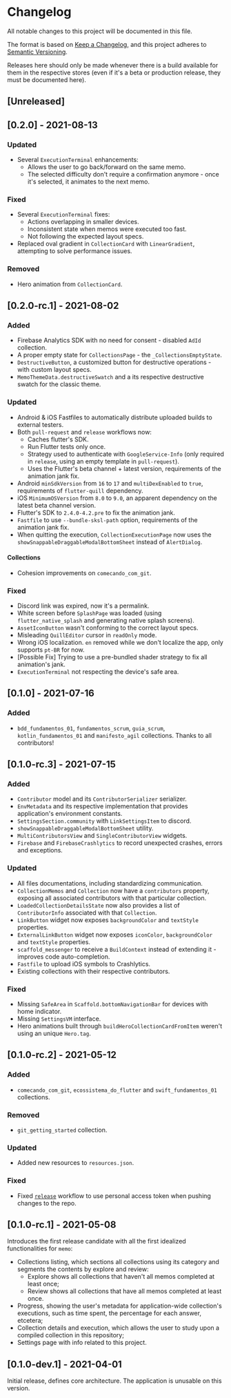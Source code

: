 # Changelog

All notable changes to this project will be documented in this file.

The format is based on [Keep a Changelog](https://keepachangelog.com/en/1.0.0/),
and this project adheres to [Semantic Versioning](https://semver.org/spec/v2.0.0.html).

Releases here should only be made whenever there is a build available for them in the respective stores (even if it's
a beta or production release, they must be documented here).

## [Unreleased]

## [0.2.0] - 2021-08-13

### Updated
- Several `ExecutionTerminal` enhancements:
  - Allows the user to go back/forward on the same memo.
  - The selected difficulty don't require a confirmation anymore - once it's selected, it animates to the next memo.

### Fixed
- Several `ExecutionTerminal` fixes:
  - Actions overlapping in smaller devices.
  - Inconsistent state when memos were executed too fast.
  - Not following the expected layout specs.
- Replaced oval gradient in `CollectionCard` with `LinearGradient`, attempting to solve performance issues.

### Removed
- Hero animation from `CollectionCard`.

## [0.2.0-rc.1] - 2021-08-02

### Added
- Firebase Analytics SDK with no need for consent - disabled `AdId` collection.
- A proper empty state for `CollectionsPage` - the `_CollectionsEmptyState`.
- `DestructiveButton`, a customized button for destructive operations - with custom layout specs.
- `MemoThemeData.destructiveSwatch` and a its respective destructive swatch for the classic theme.

### Updated
- Android & iOS Fastfiles to automatically distribute uploaded builds to external testers.
- Both `pull-request` and `release` workflows now:
  - Caches flutter's SDK.
  - Run Flutter tests only once.
  - Strategy used to authenticate with `GoogleService-Info` (only required in `release`, using an empty template in
  `pull-request`).
  - Uses the Flutter's beta channel + latest version, requirements of the animation jank fix.
- Android `minSdkVersion` from `16` to `17` and `multiDexEnabled` to `true`, requirements of `flutter-quill` dependency.
- iOS `MinimumOSVersion` from `8.0` to `9.0`, an apparent dependency on the latest beta channel version.
- Flutter's SDK to `2.4.0-4.2.pre` to fix the animation jank.
- `Fastfile` to use `--bundle-sksl-path` option, requirements of the animation jank fix.
- When quitting the execution, `CollectionExecutionPage` now uses the `showSnappableDraggableModalBottomSheet` instead
of `AlertDialog`.

#### Collections

- Cohesion improvements on `comecando_com_git`.

### Fixed
- Discord link was expired, now it's a permalink.
- White screen before `SplashPage` was loaded (using `flutter_native_splash` and generating native splash screens).
- `AssetIconButton` wasn't conforming to the correct layout specs.
- Misleading `QuillEditor` cursor in `readOnly` mode.
- Wrong iOS localization. `en` removed while we don't localize the app, only supports `pt-BR` for now.
- [Possible Fix] Trying to use a pre-bundled shader strategy to fix all animation's jank.
- `ExecutionTerminal` not respecting the device's safe area.

## [0.1.0] - 2021-07-16

### Added
- `bdd_fundamentos_01`, `fundamentos_scrum`, `guia_scrum`, `kotlin_fundamentos_01` and `manifesto_agil` collections.
Thanks to all contributors!

## [0.1.0-rc.3] - 2021-07-15

### Added
- `Contributor` model and its `ContributorSerializer` serializer.
- `EnvMetadata` and its respective implementation that provides application's environment constants.
- `SettingsSection.community` with `LinkSettingsItem` to discord.
- `showSnappableDraggableModalBottomSheet` utility.
- `MultiContributorsView` and `SingleContributorView` widgets.
- `Firebase` and `FirebaseCrashlytics` to record unexpected crashes, errors and exceptions.
  
### Updated
- All files documentations, including standardizing communication.
- `CollectionMemos` and `Collection` now have a `contributors` property, exposing all associated contributors with that
particular collection.
- `LoadedCollectionDetailsState` now also provides a list of `ContributorInfo` associated with that `Collection`.
- `LinkButton` widget now exposes `backgroundColor` and `textStyle` properties.
- `ExternalLinkButton` widget now exposes `iconColor`, `backgroundColor` and `textStyle` properties.
- `scaffold_messenger` to receive a `BuildContext` instead of extending it - improves code auto-completion.
- `Fastfile` to upload iOS symbols to Crashlytics.
- Existing collections with their respective contributors.

### Fixed
- Missing `SafeArea` in `Scaffold.bottomNavigationBar` for devices with home indicator.
- Missing `SettingsVM` interface.
- Hero animations built through  `buildHeroCollectionCardFromItem` weren't using an unique `Hero.tag`.

## [0.1.0-rc.2] - 2021-05-12

### Added
- `comecando_com_git`, `ecossistema_do_flutter` and `swift_fundamentos_01` collections.

### Removed
- `git_getting_started` collection.

### Updated
- Added new resources to `resources.json`.

### Fixed
- Fixed [`release`](.github/workflows/release.yml) workflow to use personal access token when pushing changes to the
repo.

## [0.1.0-rc.1] - 2021-05-08

Introduces the first release candidate with all the first idealized functionalities for `memo`:

- Collections listing, which sections all collections using its category and segments the contents by explore and
review:
  - Explore shows all collections that haven't all memos completed at least once;
  - Review shows all collections that have all memos completed at least once.
- Progress, showing the user's metadata for application-wide collection's executions, such as time spent, the
percentage for each answer, etcetera;
- Collection details and execution, which allows the user to study upon a compiled collection in this repository;
- Settings page with info related to this project.

## [0.1.0-dev.1] - 2021-04-01

Initial release, defines core architecture.
The application is unusable on this version.